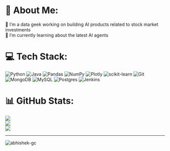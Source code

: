 # 💫 About Me:
🔭 I’m a data geek working on building AI products related to stock market investments<br>🌱 I’m currently learning about the latest AI agents<br>

# 💻 Tech Stack:
![Python](https://img.shields.io/badge/python-3670A0?style=for-the-badge&logo=python&logoColor=ffdd54) 
![Java](https://img.shields.io/badge/java-%23ED8B00.svg?style=for-the-badge&logo=openjdk&logoColor=white) 
![Pandas](https://img.shields.io/badge/pandas-%23150458.svg?style=for-the-badge&logo=pandas&logoColor=white) 
![NumPy](https://img.shields.io/badge/numpy-%23013243.svg?style=for-the-badge&logo=numpy&logoColor=white) 
![Plotly](https://img.shields.io/badge/Plotly-%233F4F75.svg?style=for-the-badge&logo=plotly&logoColor=white) 
![scikit-learn](https://img.shields.io/badge/scikit--learn-%23F7931E.svg?style=for-the-badge&logo=scikit-learn&logoColor=white) 
![Git](https://img.shields.io/badge/git-%23F05033.svg?style=for-the-badge&logo=git&logoColor=white) 
![MongoDB](https://img.shields.io/badge/MongoDB-%234ea94b.svg?style=for-the-badge&logo=mongodb&logoColor=white) 
![MySQL](https://img.shields.io/badge/mysql-4479A1.svg?style=for-the-badge&logo=mysql&logoColor=white) 
![Postgres](https://img.shields.io/badge/postgres-%23316192.svg?style=for-the-badge&logo=postgresql&logoColor=white) 
![Jenkins](https://img.shields.io/badge/jenkins-%232C5263.svg?style=for-the-badge&logo=jenkins&logoColor=white)

# 📊 GitHub Stats:
<!--![](https://github-readme-stats.vercel.app/api?username=Abhishek-gc&theme=default&hide_border=true&include_all_commits=true&count_private=true)<br/>-->
![](https://github-contribution-stats.vercel.app/api/?username=Abhishek-gc)<br/>
![](https://github-readme-streak-stats.herokuapp.com/?user=Abhishek-gc&theme=default&hide_border=true)<br/>
![](https://github-readme-stats.vercel.app/api/top-langs/?username=Abhishek-gc&theme=default&hide_border=true&include_all_commits=true&count_private=false&layout=compact)

---

<p align="left"> <img src="https://komarev.com/ghpvc/?username=abhishek-gc&label=Profile%20views&color=0e75b6&style=flat" alt="abhishek-gc" /> </p>

